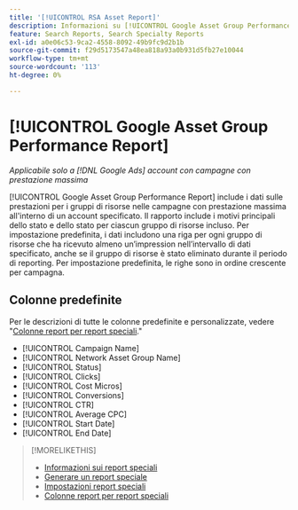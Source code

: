 ```yaml
---
title: '[!UICONTROL RSA Asset Report]'
description: Informazioni su [!UICONTROL Google Asset Group Performance Report].
feature: Search Reports, Search Specialty Reports
exl-id: a0e06c53-9ca2-4558-8092-49b9fc9d2b1b
source-git-commit: f29d5173547a48ea818a93a0b931d5fb27e10044
workflow-type: tm+mt
source-wordcount: '113'
ht-degree: 0%

---
```


# [!UICONTROL Google Asset Group Performance Report]

*Applicabile solo a [!DNL Google Ads] account con campagne con prestazione massima*

[!UICONTROL Google Asset Group Performance Report] include i dati sulle prestazioni per i gruppi di risorse nelle campagne con prestazione massima all&#39;interno di un account specificato. Il rapporto include i motivi principali dello stato e dello stato per ciascun gruppo di risorse incluso. Per impostazione predefinita, i dati includono una riga per ogni gruppo di risorse che ha ricevuto almeno un’impression nell’intervallo di dati specificato, anche se il gruppo di risorse è stato eliminato durante il periodo di reporting. Per impostazione predefinita, le righe sono in ordine crescente per campagna.

<!-- We're pulling data directly from GGL and not storing it, so no limitations on our end WRT date range. -->

## Colonne predefinite

Per le descrizioni di tutte le colonne predefinite e personalizzate, vedere &quot;[Colonne report per report speciali](specialty-report-columns.md).&quot;

* [!UICONTROL Campaign Name]
* [!UICONTROL Network Asset Group Name]
* [!UICONTROL Status]
* [!UICONTROL Clicks]
* [!UICONTROL Cost Micros]
* [!UICONTROL Conversions]
* [!UICONTROL CTR]
* [!UICONTROL Average CPC]
* [!UICONTROL Start Date]
* [!UICONTROL End Date]

>[!MORELIKETHIS]
>
>* [Informazioni sui report speciali](specialty-report-about.md)
>* [Generare un report speciale](specialty-report-generate.md)
>* [Impostazioni report speciali](specialty-report-settings.md)
>* [Colonne report per report speciali](specialty-report-columns.md)

